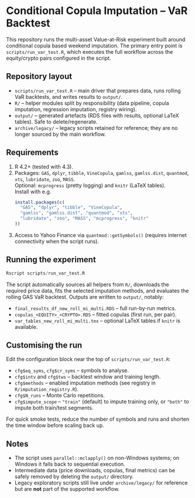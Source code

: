# Conditional Copula Imputation – VaR Backtest

This repository runs the multi-asset Value-at-Risk experiment built around conditional copula based weekend imputation. The primary entry point is `scripts/run_var_test.R`, which executes the full workflow across the equity/crypto pairs configured in the script.

## Repository layout
- `scripts/run_var_test.R` – main driver that prepares data, runs rolling VaR backtests, and writes results to `output/`.
- `R/` – helper modules split by responsibility (data pipeline, copula imputation, regression imputation, registry wiring).
- `output/` – generated artefacts (RDS files with results, optional LaTeX tables). Safe to delete/regenerate.
- `archive/legacy/` – legacy scripts retained for reference; they are no longer sourced by the main workflow.

## Requirements
1. R 4.2+ (tested with 4.3).
2. Packages: `GAS`, `dplyr`, `tibble`, `VineCopula`, `gamlss`, `gamlss.dist`, `quantmod`, `xts`, `lubridate`, `zoo`, `MASS`.  
   Optional: `mcprogress` (pretty logging) and `knitr` (LaTeX tables).  
   Install with e.g.
   ```r
   install.packages(c(
     "GAS", "dplyr", "tibble", "VineCopula",
     "gamlss", "gamlss.dist", "quantmod", "xts",
     "lubridate", "zoo", "MASS", "mcprogress", "knitr"
   ))
   ```
3. Access to Yahoo Finance via `quantmod::getSymbols()` (requires internet connectivity when the script runs).

## Running the experiment
```r
Rscript scripts/run_var_test.R
```
The script automatically sources all helpers from `R/`, downloads the required price data, fits the selected imputation methods, and evaluates the rolling GAS VaR backtest. Outputs are written to `output/`, notably:
- `final_results_df_new_roll_mi_multi.RDS` – full run-by-run metrics.
- `copulas_<EQUITY>_<CRYPTO>.RDS` – fitted copulas (first run, per pair).
- `var_tables_new_roll_mi_multi.tex` – optional LaTeX tables if `knitr` is available.

## Customising the run
Edit the configuration block near the top of `scripts/run_var_test.R`:
- `cfg$eq_syms`, `cfg$cr_syms` – symbols to analyse.
- `cfg$intv` and `cfg$tws` – backtest window and training length.
- `cfg$methods` – enabled imputation methods (see registry in `R/imputation_registry.R`).
- `cfg$N_runs` – Monte Carlo repetitions.
- `cfg$impute_scope` – `"train"` (default) to impute training only, or `"both"` to impute both train/test segments.

For quick smoke tests, reduce the number of symbols and runs and shorten the time window before scaling back up.

## Notes
- The script uses `parallel::mclapply()` on non-Windows systems; on Windows it falls back to sequential execution.
- Intermediate data (price downloads, copulas, final metrics) can be safely removed by deleting the `output/` directory.
- Legacy exploratory scripts still live under `archive/legacy/` for reference but are **not** part of the supported workflow.

